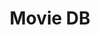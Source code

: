 ---
  title: "Movie DB"
  description: "Un sitio web para busqueda y categorizacion peliculas, tambien se puede reproducir trailers y leer descripciones si estas cuentan con ello."
  img: "https://imgur.com/IO0QHGi.jpg"
  tags: ["NEXT", "TAILWIND", "TYPESCRIPT"]
  url: "https://moviedb-two-navy.vercel.app/es"
  repository: "https://github.com/Ellaggon/moviedb"
---
